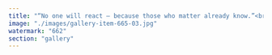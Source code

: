 ```yaml
---
title: "“No one will react — because those who matter already know.”<br /><br />They chose to use Bitcoin as marketing content.<br />A narrative for sales. For hope. For noise.<br /><br />But remember:<br />Who’s selling the BTC?<br />Russia. China.<br /><br />And how much does it cost them to mine it?<br /><br />Zero.<br /><br />Let that sink in.<br /><br /><br />#Bitcoin <br />#CryptoReality <br />#Geopolitics <br />#Decentralization <br />#NarrativeVsTruth"
image: "./images/gallery-item-665-03.jpg"
watermark: "662"
section: "gallery"
---
```

